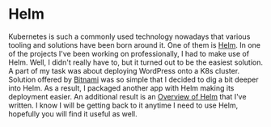 # Helm

Kubernetes is such a commonly used technology nowadays that various tooling and
solutions have been born around it. One of them is [Helm](https://helm.sh/). In
one of the projects I've been working on professionally, I had to make use of
Helm. Well, I didn't really have to, but it turned out to be the easiest
solution. A part of my task was about deploying WordPress onto a K8s cluster.
Solution offered by [Bitnami](https://bitnami.com/stack/wordpress) was so simple
that I decided to dig a bit deeper into Helm. As a result, I packaged another
app with Helm making its deployment easier. An additional result is an [Overview
of Helm](../technologies/kubernetes/helm.md) that I've written. I know I will be
getting back to it anytime I need to use Helm, hopefully you will find it useful as well.